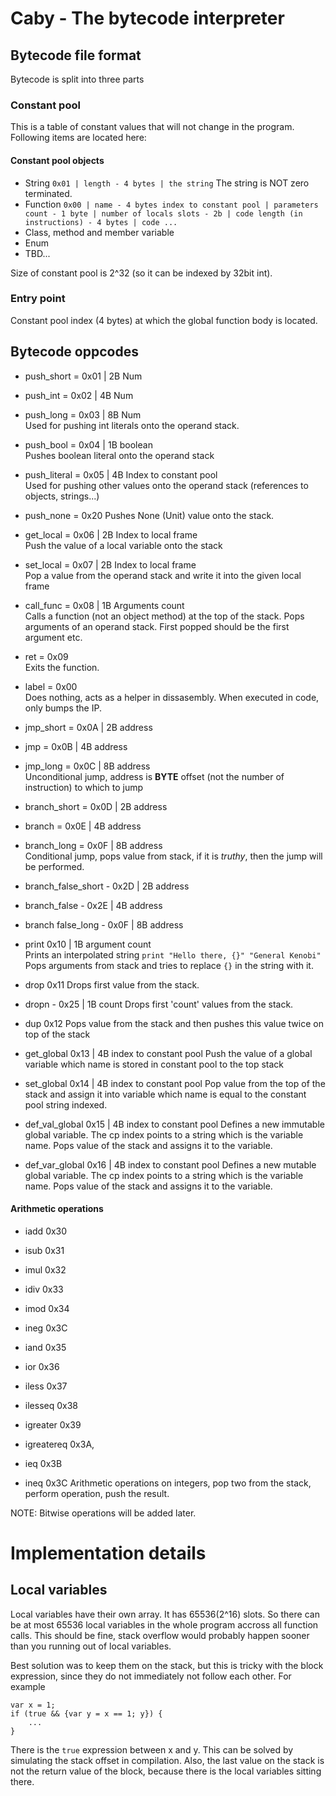 # Caby - The bytecode interpreter

## Bytecode file format

Bytecode is split into three parts

### Constant pool

This is a table of constant values that will not change in the program. Following items are located here:
#### Constant pool objects
- String
`0x01 | length - 4 bytes | the string`
The string is NOT zero terminated.
- Function
`0x00 | name - 4 bytes index to constant pool | parameters count - 1 byte | number of locals slots - 2b | code length (in instructions) - 4 bytes | code ...`
- Class, method and member variable
- Enum
- TBD...

Size of constant pool is 2^32 (so it can be indexed by 32bit int).

### Entry point

Constant pool index (4 bytes) at which the global function body is located.

## Bytecode oppcodes
- push_short = 0x01 | 2B Num
- push_int   = 0x02 | 4B Num
- push_long  = 0x03 | 8B Num  
Used for pushing int literals onto the operand stack.

- push_bool  = 0x04 | 1B boolean  
Pushes boolean literal onto the operand stack

- push_literal = 0x05 | 4B Index to constant pool  
Used for pushing other values onto the operand stack (references to objects, strings...)

- push_none = 0x20
Pushes None (Unit) value onto the stack.

- get_local = 0x06 | 2B Index to local frame  
Push the value of a local variable onto the stack

- set_local = 0x07 | 2B Index to local frame  
Pop a value from the operand stack and write it into the given local frame

- call_func = 0x08 | 1B Arguments count  
Calls a function (not an object method) at the top of the stack.
Pops arguments of an operand stack. First popped should be the first argument etc.

- ret = 0x09  
Exits the function.

- label = 0x00  
Does nothing, acts as a helper in dissasembly. When executed in code,
only bumps the IP.

- jmp_short = 0x0A | 2B address
- jmp = 0x0B | 4B address
- jmp_long = 0x0C | 8B address  
Unconditional jump, address is **BYTE** offset (not the number of instruction) to which to jump

- branch_short = 0x0D | 2B address
- branch = 0x0E | 4B address
- branch_long = 0x0F | 8B address  
Conditional jump, pops value from stack, if it is *truthy*, then the jump will be performed.

- branch_false_short - 0x2D | 2B address
- branch_false - 0x2E | 4B address
- branch false_long - 0x0F | 8B address

- print 0x10 | 1B argument count  
Prints an interpolated string `print "Hello there, {}" "General Kenobi"`
Pops arguments from stack and tries to replace `{}` in the string with it.

- drop 0x11
Drops first value from the stack.

- dropn - 0x25 | 1B count
Drops first 'count' values from the stack.

- dup 0x12
Pops value from the stack and then pushes this value twice on top of the stack

- get_global 0x13 | 4B index to constant pool
Push the value of a global variable which name is stored in constant pool to the top stack
- set_global 0x14 | 4B index to constant pool
Pop value from the top of the stack and assign it into variable which name is equal to the constant pool string indexed.
- def_val_global 0x15 | 4B index to constant pool
Defines a new immutable global variable. The cp index points to a string which is the variable name.
Pops value of the stack and assigns it to the variable.
- def_var_global 0x16 | 4B index to constant pool
Defines a new mutable global variable. The cp index points to a string which is the variable name.
Pops value of the stack and assigns it to the variable.

#### Arithmetic operations
- iadd 0x30
- isub 0x31
- imul 0x32
- idiv 0x33
- imod 0x34
- ineg 0x3C

- iand 0x35
- ior  0x36

- iless 0x37
- ilesseq 0x38
- igreater 0x39
- igreatereq 0x3A,
- ieq  0x3B
- ineq 0x3C
Arithmetic operations on integers, pop two from the stack, perform operation, push the result.

NOTE: Bitwise operations will be added later.

# Implementation details
## Local variables
Local variables have their own array. It has 65536(2^16) slots. So there can be at most 65536 local variables
in the whole program accross all function calls. This should be fine, stack overflow would probably happen
sooner than you running out of local variables.

Best solution was to keep them on the stack, but this is tricky with the block expression, since they do not
immediately not follow each other. For example
```
var x = 1;
if (true && {var y = x == 1; y}) {
    ...
}
```
There is the `true` expression between x and y. This can be solved by simulating the stack offset in compilation.
Also, the last value on the stack is not the return value of the block, because there is the local variables sitting there.
